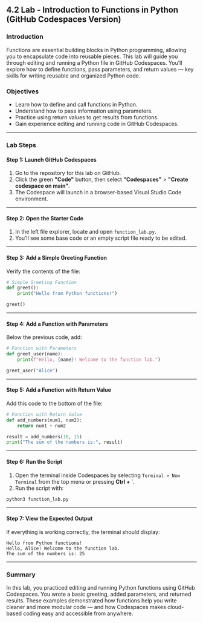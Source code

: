 
## 4.2 Lab - Introduction to Functions in Python (GitHub Codespaces Version)

### **Introduction**

Functions are essential building blocks in Python programming, allowing you to encapsulate code into reusable pieces. This lab will guide you through editing and running a Python file in GitHub Codespaces. You’ll explore how to define functions, pass parameters, and return values — key skills for writing reusable and organized Python code.

### **Objectives**

* Learn how to define and call functions in Python.
* Understand how to pass information using parameters.
* Practice using return values to get results from functions.
* Gain experience editing and running code in GitHub Codespaces.

---

### **Lab Steps**

#### **Step 1: Launch GitHub Codespaces**

1. Go to the repository for this lab on GitHub.
2. Click the green **"Code"** button, then select **"Codespaces"** > **"Create codespace on main"**.
3. The Codespace will launch in a browser-based Visual Studio Code environment.

---

#### **Step 2: Open the Starter Code**

1. In the left file explorer, locate and open `function_lab.py`.
2. You’ll see some base code or an empty script file ready to be edited.

---

#### **Step 3: Add a Simple Greeting Function**

Verify the contents of the file:

```python
# Simple Greeting Function
def greet():
    print("Hello from Python functions!")

greet()
```

---

#### **Step 4: Add a Function with Parameters**

Below the previous code, add:

```python
# Function with Parameters
def greet_user(name):
    print(f"Hello, {name}! Welcome to the function lab.")

greet_user("Alice")
```

---

#### **Step 5: Add a Function with Return Value**

Add this code to the bottom of the file:

```python
# Function with Return Value
def add_numbers(num1, num2):
    return num1 + num2

result = add_numbers(10, 15)
print("The sum of the numbers is:", result)
```

---

#### **Step 6: Run the Script**

1. Open the terminal inside Codespaces by selecting `Terminal > New Terminal` from the top menu or pressing **Ctrl + \`**.
2. Run the script with:

```bash
python3 function_lab.py
```

---

#### **Step 7: View the Expected Output**

If everything is working correctly, the terminal should display:

```
Hello from Python functions!
Hello, Alice! Welcome to the function lab.
The sum of the numbers is: 25
```

---

### **Summary**

In this lab, you practiced editing and running Python functions using GitHub Codespaces. You wrote a basic greeting, added parameters, and returned results. These examples demonstrated how functions help you write cleaner and more modular code — and how Codespaces makes cloud-based coding easy and accessible from anywhere.
